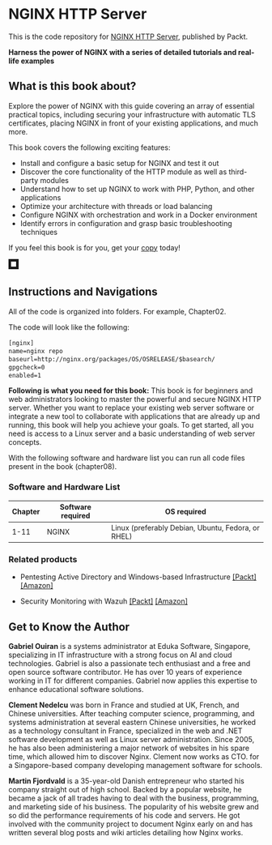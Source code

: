 # NGINX HTTP Server

<a href="https://www.packtpub.com/product/nginx-http-server-fifth-edition/9781835469873?utm_source=github&utm_medium=repository&utm_campaign=9781835469873"><img src="https://content.packt.com/_/image/original/B21787/cover_image_large.jpg" alt="" height="256px" align="right"></a>

This is the code repository for [NGINX HTTP Server](https://www.packtpub.com/product/nginx-http-server-fifth-edition/9781835469873?utm_source=github&utm_medium=repository&utm_campaign=9781835469873), published by Packt.

**Harness the power of NGINX with a series of detailed tutorials and real-life examples**

## What is this book about?
Explore the power of NGINX with this guide covering an array of essential practical topics, including securing your infrastructure with automatic TLS certificates, placing NGINX in front of your existing applications, and much more.

This book covers the following exciting features:
* Install and configure a basic setup for NGINX and test it out
* Discover the core functionality of the HTTP module as well as third-party modules
* Understand how to set up NGINX to work with PHP, Python, and other applications
* Optimize your architecture with threads or load balancing
* Configure NGINX with orchestration and work in a Docker environment
* Identify errors in configuration and grasp basic troubleshooting techniques

If you feel this book is for you, get your [copy](https://www.amazon.com/dp/1835469876) today!

<a href="https://www.packtpub.com/?utm_source=github&utm_medium=banner&utm_campaign=GitHubBanner"><img src="https://raw.githubusercontent.com/PacktPublishing/GitHub/master/GitHub.png" 
alt="https://www.packtpub.com/" border="5" /></a>

## Instructions and Navigations
All of the code is organized into folders. For example, Chapter02.

The code will look like the following:
```
[nginx]
name=nginx repo
baseurl=http://nginx.org/packages/OS/OSRELEASE/$basearch/
gpgcheck=0
enabled=1
```

**Following is what you need for this book:**
This book is for beginners and web administrators looking to master the powerful and secure NGINX HTTP server. Whether you want to replace your existing web server software or integrate a new tool to collaborate with applications that are already up and running, this book will help you achieve your goals. To get started, all you need is access to a Linux server and a basic understanding of web server concepts.

With the following software and hardware list you can run all code files present in the book (chapter08).
### Software and Hardware List
| Chapter | Software required | OS required |
| -------- | ------------------------------------ | ----------------------------------- |
| 1-11 | NGINX | Linux (preferably Debian, Ubuntu, Fedora, or RHEL) |



### Related products
* Pentesting Active Directory and Windows-based Infrastructure [[Packt]](https://www.packtpub.com/product/pentesting-active-directory-and-windows-based-infrastructure/9781804611364?utm_source=github&utm_medium=repository&utm_campaign=9781804611364) [[Amazon]](https://www.amazon.com/dp/1804611360)

* Security Monitoring with Wazuh [[Packt]](https://www.packtpub.com/product/security-monitoring-with-wazuh/9781837632152?utm_source=github&utm_medium=repository&utm_campaign=9781837632152) [[Amazon]](https://www.amazon.com/dp/1837632154)

## Get to Know the Author
**Gabriel Ouiran**
is a systems administrator at Eduka Software, Singapore, specializing in IT infrastructure with a strong focus on AI and cloud technologies. Gabriel is also a passionate tech enthusiast and a free and open source software contributor. He has over 10 years of experience working in IT for different companies. Gabriel now applies this expertise to enhance educational software solutions.

**Clement Nedelcu**
was born in France and studied at UK, French, and Chinese universities. After teaching computer science, programming, and systems administration at several eastern Chinese universities, he worked as a technology consultant in France, specialized in the web and .NET software development as well as Linux server administration. Since 2005, he has also been administering a major network of websites in his spare time, which allowed him to discover Nginx. Clement now works as CTO. for a Singapore-based company developing management software for schools.

**Martin Fjordvald**
is a 35-year-old Danish entrepreneur who started his company straight out of high school. Backed by a popular website, he became a jack of all trades having to deal with the business, programming, and marketing side of his business. The popularity of his website grew and so did the performance requirements of his code and servers.
He got involved with the community project to document Nginx early on and has written several blog posts and wiki articles detailing how Nginx works.
